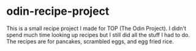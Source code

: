 # odin-recipe-project

This is a small recipe project I made for TOP (The Odin Project). I didn't spend much time looking up recipes but I still did all the stuff I had to do. The recipes are for pancakes, scrambled eggs, and egg fried rice. 